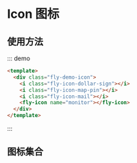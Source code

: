 # Icon 图标

<script>
module.exports = {
    data(){
        return {
            items:require('../../icon.json')
        }
    }
}
</script>

## 使用方法

::: demo

```html
<template>
  <div class="fly-demo-icon">
    <i class="fly-icon-dollar-sign"></i>
    <i class="fly-icon-map-pin"></i>
    <i class="fly-icon-mail"></i>
    <fly-icon name="monitor"></fly-icon>
  </div>
</template>
```

:::

## 图标集合

<template>
<div class='fly-demo-icon'>
    <ul>
        <li v-for="(item,index) in items" :key='index'>
            <i :class='item'></i>
            <div>{{item}}</div>
        </li>
    </ul>
</div>
</template>
